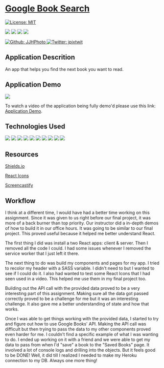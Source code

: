 # [Google Book Search](https://jjh-bookshelves.herokuapp.com/)

[![License: MIT](https://img.shields.io/badge/License-MIT-yellow.svg)](https://opensource.org/licenses/MIT)

<p>
    <img src="https://img.shields.io/github/repo-size/JJHPhoto/my-book-shelves" />
    <img src="https://img.shields.io/github/languages/top/JJHPhoto/my-book-shelves"  />
    <img src="https://img.shields.io/github/issues/JJHPhoto/my-book-shelves" />
    <img src="https://img.shields.io/github/last-commit/JJHPhoto/my-book-shelves" >
</p>
<p>
    <a href="https://github.com/JJHPhoto">
        <img alt="Github: JJHPhoto" src="https://img.shields.io/github/followers/JJHPhoto ?style=social" target="_blank" />
    </a>
    <a href="https://twitter.com/jpixtwit">
        <img alt="Twitter: jpixtwit" src="https://img.shields.io/twitter/follow/jpixtwit.svg?style=social" target="_blank" />
    </a>
</p>

## Application Descrition

An app that helps you find the next book you want to read.

## Application Demo

![](...)

To watch a video of the application being fully demo'd please use this link: [Application Demo](...).

## Technologies Used

<p>
  <img src="https://img.shields.io/badge/React-Boostrap-blue" />
  <img src="https://img.shields.io/badge/-heroku-red" />
  <img src="https://img.shields.io/badge/-React-informational" />
  <img src="https://img.shields.io/badge/Boostrap-informational" />
  <img src="https://img.shields.io/badge/Javascript-yellow" />
  <img src="https://img.shields.io/badge/HTML-orange" />
  <img src="https://img.shields.io/badge/-express-9cf" />
  <img src="https://img.shields.io/badge/-node.js-green" />
  <img src="https://img.shields.io/badge/lint-informational" />
  <img src="https://img.shields.io/badge/SASS-purple" />

</p>

## Resources

[Shields.io](https://shields.io/)

[React Icons](https://react-icons.github.io/react-icons/)

[Screencastify](https://www.screencastify.com/)

## Workflow

I think at a different time, I would have had a better time working on this assignment. Since it was given to us right before our final project, it was more of a back burner than top priority. Our instructor did a in-depth demos of how to build it in our office hours. It was going to be similar to our final project. This proved useful because it helped me better understand React.

The first thing I did was install a two React apps: client & server. Then I removed all the code I could. I had some issues whenever I removed the service worker that I just left it there.

The next thing to do was build my components and pages for my app. I tried to recolor my header with a SASS variable. I didn't need to but I wanted to see if I could do it. I also had wanted to test some React Icons that I had seen used in a video. This helped me use them in my final project too.

Building out the API call with the provided data proved to be a very interesting part of this assignment. Making sure all the data got passed correctly proved to be a challenge for me but it was an interesting challenge. It also gave me a better understanding of state and how that works.

Once I was able to get things working with the provided data, I started to try and figure out how to use Google Books' API. Making the API call was difficult but then trying to pass the data to my other components proved even harder for me. I couldn't find a specific example of what I was wanting to do. I ended up working on it with a friend and we were able to get my data to pass from when I'd "save" a book to the "Saved Books" page. It involved a lot of console logs and drilling into the objects. But it feels good to be DONE! Well, it did till I realized I needed to make my Heroku connection to my DB. Always one more thing!
